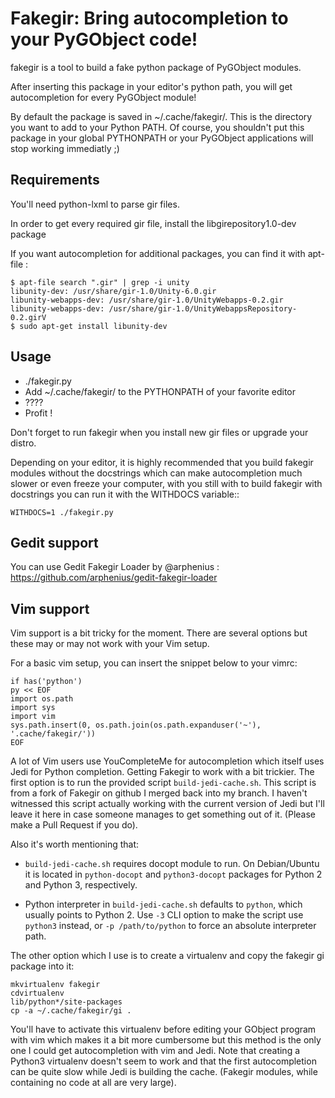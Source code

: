 Fakegir: Bring autocompletion to your PyGObject code!
=====================================================

fakegir is a tool to build a fake python package of PyGObject modules.

After inserting this package in your editor's python path, you will get
autocompletion for every PyGObject module!

By default the package is saved in ~/.cache/fakegir/. This is the directory you
want to add to your Python PATH.
Of course, you shouldn't put this package in your global PYTHONPATH or your
PyGObject applications will stop working immediatly ;)


Requirements
------------

You'll need python-lxml to parse gir files.

In order to get every required gir file, install the libgirepository1.0-dev package

If you want autocompletion for additional packages, you can find it with apt-file :

    $ apt-file search ".gir" | grep -i unity
    libunity-dev: /usr/share/gir-1.0/Unity-6.0.gir
    libunity-webapps-dev: /usr/share/gir-1.0/UnityWebapps-0.2.gir
    libunity-webapps-dev: /usr/share/gir-1.0/UnityWebappsRepository-0.2.girV
    $ sudo apt-get install libunity-dev


Usage
-----

* ./fakegir.py
* Add ~/.cache/fakegir/ to the PYTHONPATH of your favorite editor
* ????
* Profit !

Don't forget to run fakegir when you install new gir files or upgrade your distro.

Depending on your editor, it is highly recommended that you build fakegir
modules without the docstrings which can make autocompletion much slower or
even freeze your computer, with you still with to build fakegir with docstrings
you can run it with the WITHDOCS variable::

    WITHDOCS=1 ./fakegir.py

Gedit support
-------------

You can use Gedit Fakegir Loader by @arphenius : https://github.com/arphenius/gedit-fakegir-loader

Vim support
-----------

Vim support is a bit tricky for the moment. There are several options but
these may or may not work with your Vim setup.

For a basic vim setup, you can insert the snippet below to your vimrc:

    if has('python')
    py << EOF
    import os.path
    import sys
    import vim
    sys.path.insert(0, os.path.join(os.path.expanduser('~'), '.cache/fakegir/'))
    EOF

A lot of Vim users use YouCompleteMe for autocompletion which itself uses Jedi
for Python completion. Getting Fakegir to work with a bit trickier. The first
option is to run the provided script `build-jedi-cache.sh`. This script is
from a fork of Fakegir on github I merged back into my branch. I haven't
witnessed this script actually  working with the current version of Jedi but
I'll leave it here in case someone manages to get something out of it. (Please
make a Pull Request if you do).

Also it's worth mentioning that:

  * `build-jedi-cache.sh` requires docopt module to run. On Debian/Ubuntu
    it is located in `python-docopt` and `python3-docopt` packages for
    Python 2 and Python 3, respectively.

  * Python interpreter in `build-jedi-cache.sh` defaults to `python`,
    which usually points to Python 2. Use `-3` CLI option to make the
    script use `python3` instead, or `-p /path/to/python` to force
    an absolute interpreter path.

The other option which I use is to create a virtualenv and copy the fakegir
gi package into it:

    mkvirtualenv fakegir
    cdvirtualenv
    lib/python*/site-packages
    cp -a ~/.cache/fakegir/gi .

You'll have to activate this virtualenv before editing your GObject program
with vim which makes it a bit more cumbersome but this method is the only one
I could get autocompletion with vim and Jedi. Note that creating a Python3
virtualenv doesn't seem to work and that the first autocompletion can be quite
slow while Jedi is building the cache. (Fakegir modules, while containing no
code at all are very large).
